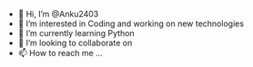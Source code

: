 - 👋 Hi, I’m @Anku2403
- 👀 I’m interested in Coding and working on new technologies
- 🌱 I’m currently learning Python
- 💞️ I’m looking to collaborate on 
- 📫 How to reach me ...

<!---
Anku2403/Anku2403 is a ✨ special ✨ repository because its `README.md` (this file) appears on your GitHub profile.
You can click the Preview link to take a look at your changes.
--->
